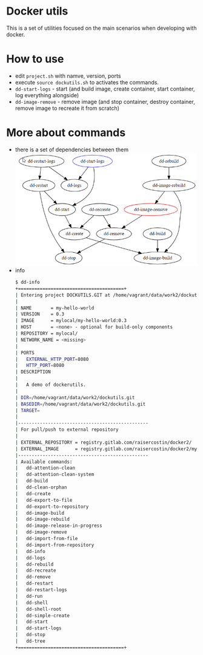 # Docker utils

This is a set of utilities focused on the main scenarios when developing with docker.

# How to use
- edit `project.sh` with namve, version, ports
- execute `source dockutils.sh` to activates the commands.
- `dd-start-logs` - start (and build image, create container, start container, log everything alongside)
- `dd-image-remove` - remove image (and stop container, destroy container, remove image to recreate it from scratch)

# More about commands
- there is a set of dependencies between them 
  ![](dependencies.png)
- info
  ```bash
  $ dd-info
  +=======================================+
  | Entering project DOCKUTILS.GIT at /home/vagrant/data/work2/dockutils.git ...
  |
  | NAME       = my-hello-world
  | VERSION    = 0.3
  | IMAGE      = mylocal/my-hello-world:0.3
  | HOST       = <none> - optional for build-only components
  | REPOSITORY = mylocal/
  | NETWORK_NAME = <missing>
  |
  | PORTS
  |   EXTERNAL_HTTP_PORT=8080
  |   HTTP_PORT=8080
  | DESCRIPTION
  |
  |   A demo of dockerutils.
  |
  | DIR=/home/vagrant/data/work2/dockutils.git
  | BASEDIR=/home/vagrant/data/work2/dockutils.git
  | TARGET=
  |
  |------------------------------------------------
  | For pull/push to external repository
  |
  | EXTERNAL_REPOSITORY = registry.gitlab.com/raisercostin/docker2/
  | EXTERNAL_IMAGE      = registry.gitlab.com/raisercostin/docker2/my-hello-world:0.3
  |------------------------------------------------
  | Available commands:
  |   dd-attention-clean
  |   dd-attention-clean-system
  |   dd-build
  |   dd-clean-orphan
  |   dd-create
  |   dd-export-to-file
  |   dd-export-to-repository
  |   dd-image-build
  |   dd-image-rebuild
  |   dd-image-release-in-progress
  |   dd-image-remove
  |   dd-import-from-file
  |   dd-import-from-repository
  |   dd-info
  |   dd-logs
  |   dd-rebuild
  |   dd-recreate
  |   dd-remove
  |   dd-restart
  |   dd-restart-logs
  |   dd-run
  |   dd-shell
  |   dd-shell-root
  |   dd-simple-create
  |   dd-start
  |   dd-start-logs
  |   dd-stop
  |   dd-tree
  +=======================================+
  ```
